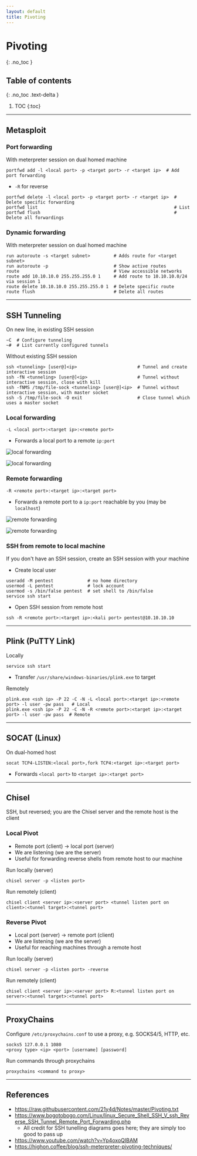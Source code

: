 ```yaml
---
layout: default
title: Pivoting
---
```


# Pivoting
{: .no_toc }

## Table of contents
{: .no_toc .text-delta }

1. TOC
{:toc}

---

## Metasploit
### Port forwarding
With meterpreter session on dual homed machine
```shell
portfwd add -l <local port> -p <target port> -r <target ip>  # Add port forwarding
```
- `-R` for reverse

```shell
portfwd delete -l <local port> -p <target port> -r <target ip>  # Delete specific forwarding
portfwd list                                                    # List
portfwd flush                                                   # Delete all forwardings
```

### Dynamic forwarding
With meterpreter session on dual homed machine
```shell
run autoroute -s <target subnet>         # Adds route for <target subnet>
run autoroute -p                         # Show active routes
route                                    # View accessible networks
route add 10.10.10.0 255.255.255.0 1     # Add route to 10.10.10.0/24 via session 1
route delete 10.10.10.0 255.255.255.0 1  # Delete specific route
route flush                              # Delete all routes
```

---

## SSH Tunneling
On new line, in existing SSH session
```shell
~C  # Configure tunneling
~#  # List currently configured tunnels
```

Without existing SSH session
```shell
ssh <tunneling> [user@]<ip>                       # Tunnel and create interactive session
ssh -fN <tunneling> [user@]<ip>                   # Tunnel without interactive session, close with kill
ssh -fNMS /tmp/file-sock <tunneling> [user@]<ip>  # Tunnel without interactive session, with master socket
ssh -S /tmp/file-sock -O exit                     # Close tunnel which uses a master socket
```

### Local forwarding
```shell
-L <local port>:<target ip>:<remote port>
```
- Forwards a local port to a remote `ip:port`

![local forwarding](/assets/images/ssh-local.png)

![local forwarding](/assets/images/ssh-local2.png)

### Remote forwarding
```shell
-R <remote port>:<target ip>:<target port>
```
- Forwards a remote port to a `ip:port` reachable by you (may be `localhost`)

![remote forwarding](/assets/images/ssh-remote.png)

![remote forwarding](/assets/images/ssh-remote2.png)

### SSH from remote to local machine
If you don't have an SSH session, create an SSH session with your machine
- Create local user
```shell
useradd -M pentest             # no home directory
usermod -L pentest             # lock account
usermod -s /bin/false pentest  # set shell to /bin/false
service ssh start
```
- Open SSH session from remote host 
```shell
ssh -R <remote port>:<target ip>:<kali port> pentest@10.10.10.10
```

---

## Plink (PuTTY Link)
Locally
```shell
service ssh start
```
- Transfer `/usr/share/windows-binaries/plink.exe` to target

Remotely
```shell
plink.exe <ssh ip> -P 22 -C -N -L <local port>:<target ip>:<remote port> -l user -pw pass   # Local
plink.exe <ssh ip> -P 22 -C -N -R <remote port>:<target ip>:<target port> -l user -pw pass  # Remote
```

---

## SOCAT (Linux)
On dual-homed host
```shell
socat TCP4-LISTEN:<local port>,fork TCP4:<target ip>:<target port>
```
- Forwards `<local port>` to `<target ip>:<target port>`

---

## Chisel
SSH, but reversed; you are the Chisel server and the remote host is the client

### Local Pivot
- Remote port (client) → local port (server)
- We are listening (we are the server)
- Useful for forwarding reverse shells from remote host to our machine

Run locally (server)
```shell
chisel server -p <listen port>
```

Run remotely (client)
```shell
chisel client <server ip>:<server port> <tunnel listen port on client>:<tunnel target>:<tunnel port>
```

### Reverse Pivot
- Local port (server) → remote port (client)
- We are listening (we are the server)
- Useful for reaching machines through a remote host

Run locally (server)
```shell
chisel server -p <listen port> -reverse
```

Run remotely (client)
```shell
chisel client <server ip>:<server port> R:<tunnel listen port on server>:<tunnel target>:<tunnel port>
```

---

## ProxyChains
Configure `/etc/proxychains.conf` to use a proxy, e.g. SOCKS4/5, HTTP, etc.
```shell
socks5 127.0.0.1 1080
<proxy type> <ip> <port> [username] [password]
```
Run commands through proxychains
```shell
proxychains <command to proxy>
```

---

## References
- <https://raw.githubusercontent.com/21y4d/Notes/master/Pivoting.txt>
- <https://www.bogotobogo.com/Linux/linux_Secure_Shell_SSH_V_ssh_Reverse_SSH_Tunnel_Remote_Port_Forwarding.php>
    - All credit for SSH tunelling diagrams goes here; they are simply too good to pass up
- <https://www.youtube.com/watch?v=Yp4oxoQIBAM>
- <https://highon.coffee/blog/ssh-meterpreter-pivoting-techniques/>